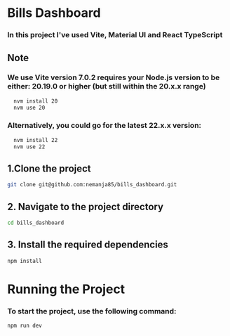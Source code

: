 # Bills Dashboard


### In this project I've used Vite, Material UI and React TypeScript

## Note

### We use Vite version 7.0.2 requires your Node.js version to be either: 20.19.0 or higher (but still within the 20.x.x range)

```sh
  nvm install 20
  nvm use 20
  ```

### Alternatively, you could go for the latest 22.x.x version:

```sh
  nvm install 22
  nvm use 22
  ```


## 1.Clone the project

```sh
git clone git@github.com:nemanja85/bills_dashboard.git
```

## 2. Navigate to the project directory

```sh
cd bills_dashboard
```



## 3. Install the required dependencies

```sh
npm install
```


# Running the Project
### To start the project, use the following command:

```sh
npm run dev
```



